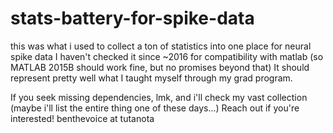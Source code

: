 # stats-battery-for-spike-data
this was what i used to collect a ton of statistics into one place for neural spike data
I haven't checked it since ~2016 for compatibility with matlab (so MATLAB 2015B should work fine, but no promises beyond that)
It should represent pretty well what I taught myself through my grad program.

If you seek missing dependencies, lmk, and i'll check my vast collection (maybe i'll list the entire thing one of these days...)
Reach out if you're interested! benthevoice at tutanota
